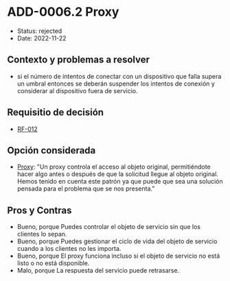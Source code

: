 # ADD-0006.2 Proxy

* Status: rejected
* Date: 2022-11-22

## Contexto y problemas a resolver

* si el número de intentos de conectar con un dispositivo que falla supera un
umbral entonces se deberán suspender los intentos de conexión y considerar al
dispositivo fuera de servicio.

## Requisitio de decisión

* [RF-012](../requisitos/RF-012.md)

## Opción considerada

* [Proxy](https://refactoring.guru/es/design-patterns/proxy): "Un proxy controla el acceso al objeto original, permitiéndote hacer algo antes o después de que la solicitud llegue al objeto original. Hemos tenido en cuenta este patrón ya que puede que sea una solución pensada para el problema que se nos presenta."

## Pros y Contras

* Bueno, porque Puedes controlar el objeto de servicio sin que los clientes lo sepan.
* Bueno, porque Puedes gestionar el ciclo de vida del objeto de servicio cuando a los clientes no les importa.
* Bueno, porque El proxy funciona incluso si el objeto de servicio no está listo o no está disponible.
* Malo, porque La respuesta del servicio puede retrasarse.
